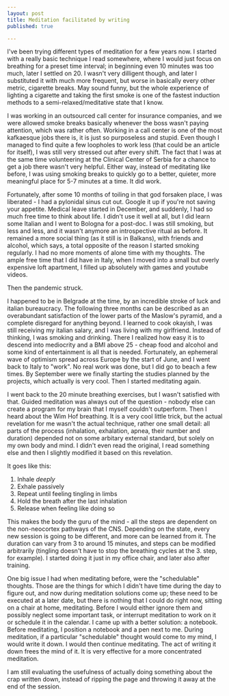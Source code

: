 ```yaml
---
layout: post
title: Meditation facilitated by writing
published: true

---
```

I've been trying different types of meditation for a few years now. I started with a really basic technique I read somewhere, where I would just focus on breathing for a preset time interval; in beginning even 10 minutes was too much, later I settled on 20. I wasn't very dilligent though, and later I substituted it with much more frequent, but worse in basically every other metric, cigarette breaks. May sound funny, but the whole experience of lighting a cigarette and taking the first smoke is one of the fastest induction methods to a semi-relaxed/meditative state that I know.
  
I was working in an outsourced call center for insurance companies, and we were allowed smoke breaks basically whenever the boss wasn't paying attention, which was rather often. Working in a call center is one of the most kafkaesque jobs there is, it is just so purposeless and stupid. Even though I managed to find quite a few loopholes to work less (that could be an article for itself), I was still very stressed out after every shift. The fact that I was at the same time volunteering at the Clinical Center of Serbia for a chance to get a job there wasn't very helpful. Either way, instead of meditating like before, I was using smoking breaks to quickly go to a better, quieter, more meaningful place for 5-7 minutes at a time. It did work.  
  
Fortunately, after some 10 months of toiling in that god forsaken place, I was liberated - I had a pylonidal sinus cut out. Google it up if you're not saving your appetite. Medical leave started in December, and suddenly, I had so much free time to think about life. I didn't use it well at all, but I did learn some Italian and I went to Bologna for a post-doc. I was still smoking, but less and less, and it wasn't anymore an introspective ritual as before. It remained a more social thing (as it still is in Balkans), with friends and alcohol, which says, a total opposite of the reason I started smoking regularly. I had no more moments of alone time with my thoughts. The ample free time that I did have in Italy, when I moved into a small but overly expensive loft apartment, I filled up absolutely with games and youtube videos. 
  
Then the pandemic struck.  
  
I happened to be in Belgrade at the time, by an incredible stroke of luck and italian bureaucracy. The following three months can be described as an overabundant satisfaction of the lower parts of the Maslow's pyramid, and a complete disregard for anything beyond. I learned to cook okayish, I was still receiving my italian salary, and I was living with my girlfriend. Instead of thinking, I was smoking and drinking. There I realized how easy it is to descend into mediocrity and a BMI above 25 - cheap food and alcohol and some kind of entertainment is all that is needed. Fortunately, an ephemeral wave of optimism spread across Europe by the start of June, and I went back to Italy to "work". No real work was done, but I did go to beach a few times. By September were we finally starting the studies planned by the projects, which actually is very cool. Then I started meditating again.  
  
I went back to the 20 minute breathing exercises, but I wasn't satisfied with that. Guided meditation was always out of the question - nobody else can create a program for my brain that I myself couldn't outperform. Then I heard about the Wim Hof breathing. It is a very cool little trick, but the actual revelation for me wasn't the actual technique, rather one small detail: all parts of the process (inhalation, exhalation, apnea, their number and duration) depended not on some arbitary external standard, but solely on my own body and mind. I didn't even read the original, I read something else and then I slightly modified it based on this revelation.  
  
It goes like this: 
1. Inhale *deeply* 
2. Exhale passively
3. Repeat until feeling tingling in limbs
4. Hold the breath after the last inhalation
5. Release when feeling like doing so
  
This makes the body the guru of the mind - all the steps are dependent on the non-neocortex pathways of the CNS. Depending on the state, every new session is going to be different, and more can be learned from it. The duration can vary from 3 to around 15 minutes, and steps can be modified arbitrarily (tingling doesn't have to stop the breathing cycles at the 3. step, for example). I started doing it just in my office chair, and later also after training.  
  
One big issue I had when meditating before, were the "schedulable" thoughts. Those are the things for which I didn't have time during the day to figure out, and now during meditation solutions come up; these need to be executed at a later date, but there is nothing that I could do right now, sitting on a chair at home, meditating. Before I would either ignore them and possibly neglect some important task, or interrupt meditation to work on it or schedule it in the calendar. I came up with a better solution: a notebook. Before meditating, I position a notebook and a pen next to me. During meditation, if a particular "schedulable" thought would come to my mind, I would write it down. I would then continue meditating. The act of writing it down frees the mind of it. It is very effective for a more concentrated meditation.  

I am still evaluating the usefulness of actually doing something about the crap written down, instead of ripping the page and throwing it away at the end of the session. 